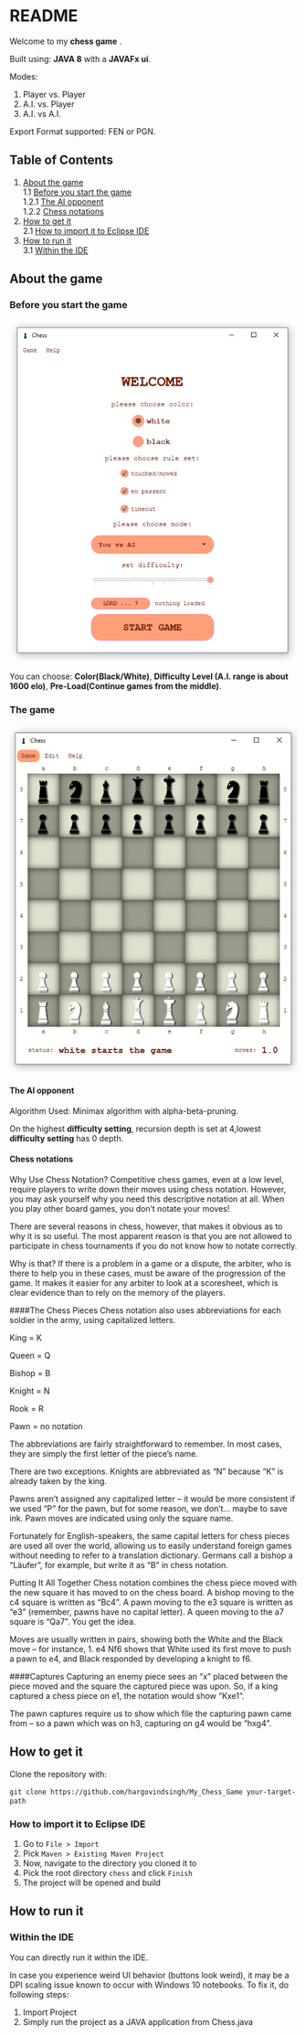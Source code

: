 # README
Welcome to my __chess game__ .

Built using: __JAVA 8__ with a __JAVAFx ui__.

Modes:
1) Player vs. 	Player
2) A.I. 	vs. 	Player
3) A.I. 	vs 		A.I.

Export Format supported: FEN or PGN.

## Table of Contents
1. [About the game](#about-the-game)  
	1.1 [Before you start the game](#before-you-start-the-game)  
		1.2.1 [The AI opponent](#the-ai-opponent)  
		1.2.2 [Chess notations](#chess-notations)  
2. [How to get it](#how-to-get-it)  
	2.1 [How to import it to Eclipse IDE](#how-to-import-it-to-eclipse-ide)   
3. [How to run it](#how-to-run-it)  
	3.1 [Within the IDE](#within-the-ide)  

## About the game
### Before you start the game
![screenshot of settings screen](https://github.com/hargovindsingh/My_Chess_Game/blob/master/chess/src/com/chess/resources/img/chess_screenshots_settings.png)

You can choose:  __Color(Black/White)__, __Difficulty Level (A.I. range is about 1600 elo)__, __Pre-Load(Continue games from the middle)__.

### The game
![screenshot of game](https://github.com/hargovindsingh/My_Chess_Game/blob/master/chess/src/com/chess/resources/img/chess_screenshots_game.png)

#### The AI opponent
Algorithm Used: Minimax algorithm with alpha-beta-pruning.

On the highest __difficulty setting__, recursion depth is set at 4,lowest __difficulty setting__ has 0 depth.

#### Chess notations
Why Use Chess Notation?
Competitive chess games, even at a low level, require players to write down their moves using chess notation. However, you may ask yourself why you need this descriptive notation at all. When you play other board games, you don’t notate your moves!

There are several reasons in chess, however, that makes it obvious as to why it is so useful. The most apparent reason is that you are not allowed to participate in chess tournaments if you do not know how to notate correctly.

Why is that? If there is a problem in a game or a dispute, the arbiter, who is there to help you in these cases, must be aware of the progression of the game. It makes it easier for any arbiter to look at a scoresheet, which is clear evidence than to rely on the memory of the players.

####The Chess Pieces
Chess notation also uses abbreviations for each soldier in the army, using capitalized letters.

King       = K

Queen   = Q

Bishop   = B

Knight   = N

Rook      = R

Pawn     = no notation

The abbreviations are fairly straightforward to remember. In most cases, they are simply the first letter of the piece’s name.

There are two exceptions. Knights are abbreviated as “N” because “K” is already taken by the king.

Pawns aren’t assigned any capitalized letter – it would be more consistent if we used “P” for the pawn, but for some reason, we don’t… maybe to save ink. Pawn moves are indicated using only the square name.

Fortunately for English-speakers, the same capital letters for chess pieces are used all over the world, allowing us to easily understand foreign games without needing to refer to a translation dictionary. Germans call a bishop a “Läufer”, for example, but write it as “B” in chess notation.

Putting It All Together
Chess notation combines the chess piece moved with the new square it has moved to on the chess board. A bishop moving to the c4 square is written as “Bc4”. A pawn moving to the e3 square is written as “e3” (remember, pawns have no capital letter). A queen moving to the a7 square is “Qa7”. You get the idea.

Moves are usually written in pairs, showing both the White and the Black move – for instance, 1. e4 Nf6 shows that White used its first move to push a pawn to e4, and Black responded by developing a knight to f6.

####Captures
Capturing an enemy piece sees an “x” placed between the piece moved and the square the captured piece was upon. So, if a king captured a chess piece on e1, the notation would show “Kxe1”.

The pawn captures require us to show which file the capturing pawn came from – so a pawn which was on h3, capturing on g4 would be “hxg4”.

## How to get it

Clone the repository with:

    git clone https://github.com/hargovindsingh/My_Chess_Game your-target-path

### How to import it to Eclipse IDE
1. Go to ``File > Import``
2. Pick ``Maven > Existing Maven Project``
3. Now, navigate to the directory you cloned it to
4. Pick the root directory ``chess`` and click ``Finish``
5. The project will be opened and build

## How to run it

### Within the IDE
You can directly run it within the IDE.

In case you experience weird UI behavior (buttons look weird), it may be a DPI scaling issue known to occur with Windows 10 notebooks.
To fix it, do following steps:
1. Import Project
2. Simply run the project as a JAVA application from Chess.java

